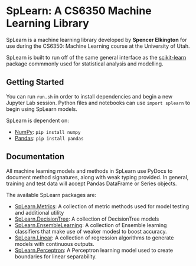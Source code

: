 # SpLearn: A CS6350 Machine Learning Library

SpLearn is a machine learning library developed by **Spencer Elkington** for
use during the CS6350: Machine Learning course at the University of Utah.

SpLearn is built to run off of the same general interface as the
[scikit-learn](https://scikit-learn.org/stable/) package commmonly used for
statistical analysis and modelling.

## Getting Started

You can run `run.sh` in order to install dependencies and begin a new Jupyter 
Lab session. Python files and notebooks can use `import splearn` to begin using
SpLearn models.

SpLearn is dependent on:
* [NumPy](https://numpy.org/): `pip install numpy`
* [Pandas](https://pandas.pydata.org/): `pip install pandas`

## Documentation

All machine learning models and methods in SpLearn use PyDocs to document
method signatures, along with weak typing provided. In general, training and
test data will accept Pandas DataFrame or Series objects.

The available SpLearn packages are:

* [SpLearn.Metrics](splearn/Metrics.py): A collection of metric methods used for
model testing and additional utility
* [SpLearn.DecisionTree](splearn/DecisionTree): A collection of DecisionTree
models
* [SpLearn.EnsembleLearning](splearn/EnsembleLearning): A collection of Ensemble
learning classifiers that make use of weaker modesl to boost accuracy.
* [SpLearn.Linear](splearn/LinearRegression): A collection of regression
algorithms to generate models with continuous outputs.
* [SpLearn.Perceptron](splearn/Perceptron): A Perceptron learning model used
to create boundaries for linear separability.
